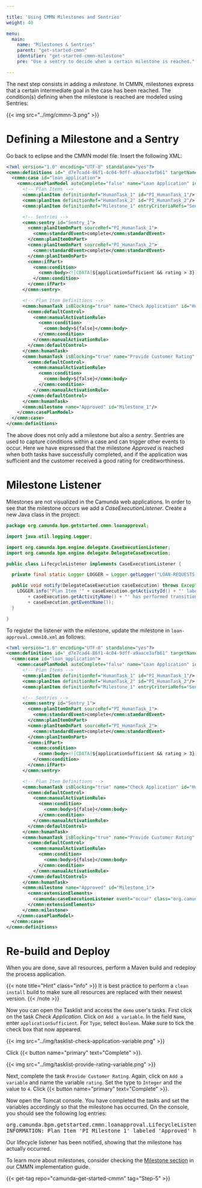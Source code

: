 ```yaml
---

title: 'Using CMMN Milestones and Sentries'
weight: 40

menu:
  main:
    name: "Milestones & Sentries"
    parent: "get-started-cmmn"
    identifier: "get-started-cmmn-milestone"
    pre: "Use a sentry to decide when a certain milestone is reached."

---
```


The next step consists in adding a *milestone*. In CMMN, milestones express that a certain intermediate goal in the case has been reached.
The condition(s) defining when the milestone is reached are modeled using Sentries:

{{< img src="../img/cmmn-3.png" >}}


# Defining a Milestone and a Sentry

Go back to eclipse and the CMMN model file. Insert the following XML:

```xml
<?xml version="1.0" encoding="UTF-8" standalone="yes"?>
<cmmn:definitions id="_d7e7cad4-86f1-4c04-9dff-a9aace3afb61" targetNamespace="http://cmmn.org" xmlns:cmmn="http://www.omg.org/spec/CMMN/20131201/MODEL" xmlns:xsi="http://www.w3.org/2001/XMLSchema-instance" xmlns:camunda="http://camunda.org/schema/1.0/cmmn">
  <cmmn:case id="loan_application">
    <cmmn:casePlanModel autoComplete="false" name="Loan Application" id="CasePlanModel">
      <!-- Plan Items -->
      <cmmn:planItem definitionRef="HumanTask_1" id="PI_HumanTask_1"/>
      <cmmn:planItem definitionRef="HumanTask_2" id="PI_HumanTask_2"/>
      <cmmn:planItem definitionRef="Milestone_1" entryCriteriaRefs="Sentry_1" id="PI_Milestone_1"/>

      <!-- Sentries -->
      <cmmn:sentry id="Sentry_1">
        <cmmn:planItemOnPart sourceRef="PI_HumanTask_1">
          <cmmn:standardEvent>complete</cmmn:standardEvent>
        </cmmn:planItemOnPart>
        <cmmn:planItemOnPart sourceRef="PI_HumanTask_2">
          <cmmn:standardEvent>complete</cmmn:standardEvent>
        </cmmn:planItemOnPart>
        <cmmn:ifPart>
          <cmmn:condition>
            <cmmn:body><![CDATA[${applicationSufficient && rating > 3}]]></cmmn:body>
          </cmmn:condition>
        </cmmn:ifPart>
      </cmmn:sentry>

      <!-- Plan Item Definitions -->
      <cmmn:humanTask isBlocking="true" name="Check Application" id="HumanTask_1" camunda:assignee="demo">
        <cmmn:defaultControl>
          <cmmn:manualActivationRule>
            <cmmn:condition>
              <cmmn:body>${false}</cmmn:body>
            </cmmn:condition>
          </cmmn:manualActivationRule>
        </cmmn:defaultControl>
      </cmmn:humanTask>
      <cmmn:humanTask isBlocking="true" name="Provide Customer Rating" id="HumanTask_2" camunda:assignee="demo">
        <cmmn:defaultControl>
          <cmmn:manualActivationRule>
            <cmmn:condition>
              <cmmn:body>${false}</cmmn:body>
            </cmmn:condition>
          </cmmn:manualActivationRule>
        </cmmn:defaultControl>
      </cmmn:humanTask>
      <cmmn:milestone name="Approved" id="Milestone_1"/>
    </cmmn:casePlanModel>
  </cmmn:case>
</cmmn:definitions>
```

The above does not only add a milestone but also a *sentry*. Sentries are used to capture conditions within a case and can trigger other events to occur. Here we have expressed that the milestone *Approved* is reached when both tasks have successfully completed, and if the application was sufficient and the customer received a good rating for creditworthiness.


# Milestone Listener

Milestones are not visualized in the Camunda web applications. In order to see that the milestone occurs we add a *CaseExecutionListener*. Create a new Java class in the project:

```java
package org.camunda.bpm.getstarted.cmmn.loanapproval;

import java.util.logging.Logger;

import org.camunda.bpm.engine.delegate.CaseExecutionListener;
import org.camunda.bpm.engine.delegate.DelegateCaseExecution;

public class LifecycleListener implements CaseExecutionListener {

  private final static Logger LOGGER = Logger.getLogger("LOAN-REQUESTS-CMMN");

  public void notify(DelegateCaseExecution caseExecution) throws Exception {
    LOGGER.info("Plan Item '" + caseExecution.getActivityId() + "' labeled '"
        + caseExecution.getActivityName() + "' has performed transition: "
        + caseExecution.getEventName());
  }

}
```

To register the listener with the milestone, update the milestone in `loan-approval.cmmn10.xml` as follows:

```xml
<?xml version="1.0" encoding="UTF-8" standalone="yes"?>
<cmmn:definitions id="_d7e7cad4-86f1-4c04-9dff-a9aace3afb61" targetNamespace="http://cmmn.org" xmlns:cmmn="http://www.omg.org/spec/CMMN/20131201/MODEL" xmlns:xsi="http://www.w3.org/2001/XMLSchema-instance" xmlns:camunda="http://camunda.org/schema/1.0/cmmn">
  <cmmn:case id="loan_application">
    <cmmn:casePlanModel autoComplete="false" name="Loan Application" id="CasePlanModel">
      <!-- Plan Items -->
      <cmmn:planItem definitionRef="HumanTask_1" id="PI_HumanTask_1"/>
      <cmmn:planItem definitionRef="HumanTask_2" id="PI_HumanTask_2"/>
      <cmmn:planItem definitionRef="Milestone_1" entryCriteriaRefs="Sentry_1" id="PI_Milestone_1"/>

      <!-- Sentries -->
      <cmmn:sentry id="Sentry_1">
        <cmmn:planItemOnPart sourceRef="PI_HumanTask_1">
          <cmmn:standardEvent>complete</cmmn:standardEvent>
        </cmmn:planItemOnPart>
        <cmmn:planItemOnPart sourceRef="PI_HumanTask_2">
          <cmmn:standardEvent>complete</cmmn:standardEvent>
        </cmmn:planItemOnPart>
        <cmmn:ifPart>
          <cmmn:condition>
            <cmmn:body><![CDATA[${applicationSufficient && rating > 3}]]></cmmn:body>
          </cmmn:condition>
        </cmmn:ifPart>
      </cmmn:sentry>

      <!-- Plan Item Definitions -->
      <cmmn:humanTask isBlocking="true" name="Check Application" id="HumanTask_1" camunda:assignee="demo">
        <cmmn:defaultControl>
          <cmmn:manualActivationRule>
            <cmmn:condition>
              <cmmn:body>${false}</cmmn:body>
            </cmmn:condition>
          </cmmn:manualActivationRule>
        </cmmn:defaultControl>
      </cmmn:humanTask>
      <cmmn:humanTask isBlocking="true" name="Provide Customer Rating" id="HumanTask_2" camunda:assignee="demo">
        <cmmn:defaultControl>
          <cmmn:manualActivationRule>
            <cmmn:condition>
              <cmmn:body>${false}</cmmn:body>
            </cmmn:condition>
          </cmmn:manualActivationRule>
        </cmmn:defaultControl>
      </cmmn:humanTask>
      <cmmn:milestone name="Approved" id="Milestone_1">
        <cmmn:extensionElements>
          <camunda:caseExecutionListener event="occur" class="org.camunda.bpm.getstarted.cmmn.loanapproval.LifecycleListener" />
        </cmmn:extensionElements>
      </cmmn:milestone>
    </cmmn:casePlanModel>
  </cmmn:case>
</cmmn:definitions>
```


# Re-build and Deploy

When you are done, save all resources, perform a Maven build and redeploy the process application.

{{< note title="Hint" class="info" >}}
It is best practice to perform a `clean install` build to make sure all resources are replaced with their newest version.
{{< /note >}}

Now you can open the Tasklist and access the `demo` user's tasks. First click on the task *Check Application*. Click on `Add a variable`. In the field `Name`, enter `applicationSufficient`. For `Type`, select `Boolean`. Make sure to tick the check box that now appeared.

{{< img src="../img/tasklist-check-application-variable.png" >}}

Click {{< button name="primary" text="Complete" >}}.

{{< img src="../img/tasklist-provide-rating-variable.png" >}}

Next, complete the task `Provide Customer Rating`. Again, click on `Add a variable` and name the variable `rating`. Set the type to `Integer` and the value to `4`. Click {{< button name="primary" text="Complete" >}}.

Now open the Tomcat console. You have completed the tasks and set the variables accordingly so that the milestone has occurred. On the console, you should see the following log entries:

<pre class="console">
org.camunda.bpm.getstarted.cmmn.loanapproval.LifecycleListener notify
INFORMATION: Plan Item 'PI_Milestone_1' labeled 'Approved' has performed transition: occur
</pre>

Our lifecycle listener has been notified, showing that the milestone has actually occurred.

To learn more about milestones, consider checking the [Milestone section](/manual/latest/reference/cmmn10/milestone) in our CMMN implementation guide.

{{< get-tag repo="camunda-get-started-cmmn" tag="Step-5" >}}

